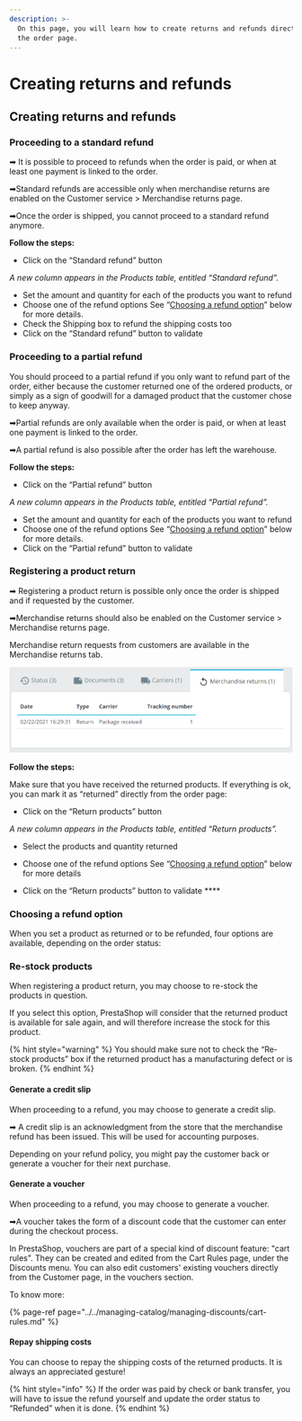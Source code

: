 ```yaml
---
description: >-
  On this page, you will learn how to create returns and refunds directly from
  the order page.
---
```


# Creating returns and refunds

## Creating returns and refunds

### **Proceeding to a standard refund**

➡ It is possible to proceed to refunds when the order is paid, or when at least one payment is linked to the order. 

➡Standard refunds are accessible only when merchandise returns are enabled on the Customer service &gt; Merchandise returns page. 

➡Once the order is shipped, you cannot proceed to a standard refund anymore.

**Follow the steps:**

* Click on the “Standard refund” button

_A new column appears in the Products table, entitled “Standard refund”._

* Set the amount and quantity for each of the products you want to refund
* Choose one of the refund options See “[Choosing a refund option](https://prestashop.gitbook.io/english-documentation-1-7/user-guide/selling/managing-orders/order-page-management/creating-returns-and-refunds#choosing-a-refund-option)” below for more details.
* Check the Shipping box to refund the shipping costs too
* Click on the “Standard refund” button to validate

### **Proceeding to a partial refund** 

You should proceed to a partial refund if you only want to refund part of the order, either because the customer returned one of the ordered products, or simply as a sign of goodwill for a damaged product that the customer chose to keep anyway.

➡Partial refunds are only available when the order is paid, or when at least one payment is linked to the order. 

➡A partial refund is also possible after the order has left the warehouse. 

**Follow the steps:**

* Click on the “Partial refund” button

_A new column appears in the Products table, entitled “Partial refund”._

* Set the amount and quantity for each of the products you want to refund
* Choose one of the refund options See “[Choosing a refund option](https://prestashop.gitbook.io/english-documentation-1-7/user-guide/selling/managing-orders/order-page-management/creating-returns-and-refunds#choosing-a-refund-option)” below for more details.
* Click on the “Partial refund” button to validate 

### **Registering a product return**

➡ Registering a product return is possible only once the order is shipped and if requested by the customer. 

➡Merchandise returns should also be enabled on the Customer service &gt; Merchandise returns page.

Merchandise return requests from customers are available in the Merchandise returns tab. 

![Merchandise returns tab in the administrative section \(Order page\)](../../../../.gitbook/assets/image%20%2824%29.png)

**Follow the steps:**

Make sure that you have received the returned products. If everything is ok, you can mark it as “returned” directly from the order page:

* Click on the “Return products” button

_A new column appears in the Products table, entitled “Return products”._

* Select the products and quantity returned
* Choose one of the refund options See “[Choosing a refund option](https://prestashop.gitbook.io/english-documentation-1-7/user-guide/selling/managing-orders/order-page-management/creating-returns-and-refunds#choosing-a-refund-option)” below for more details



* Click on the “Return products” button to validate ****

### **‌Choosing a refund option**

When you set a product as returned or to be refunded, four options are available, depending on the order status: 

### **Re-stock products** 

When registering a product return, you may choose to re-stock the products in question.

If you select this option, PrestaShop will consider that the returned product is available for sale again, and will therefore increase the stock for this product. 

{% hint style="warning" %}
You should make sure not to check the “Re-stock products” box if the returned product has a manufacturing defect or is broken.
{% endhint %}

#### **Generate a credit slip** 

When proceeding to a refund, you may choose to generate a credit slip. 

➡ A credit slip is an acknowledgment from the store that the merchandise refund has been issued. This will be used for accounting purposes.

Depending on your refund policy, you might pay the customer back or generate a voucher for their next purchase.

#### **Generate a voucher**

When proceeding to a refund, you may choose to generate a voucher.

➡A voucher takes the form of a discount code that the customer can enter during the checkout process.   
  
In PrestaShop, vouchers are part of a special kind of discount feature: "cart rules". They can be created and edited from the Cart Rules page, under the Discounts menu. You can also edit customers' existing vouchers directly from the Customer page, in the vouchers section.  
  
To know more:

{% page-ref page="../../managing-catalog/managing-discounts/cart-rules.md" %}

#### **Repay shipping costs**

You can choose to repay the shipping costs of the returned products. It is always an appreciated gesture! 

{% hint style="info" %}
If the order was paid by check or bank transfer, you will have to issue the refund yourself and update the order status to “Refunded” when it is done.
{% endhint %}

